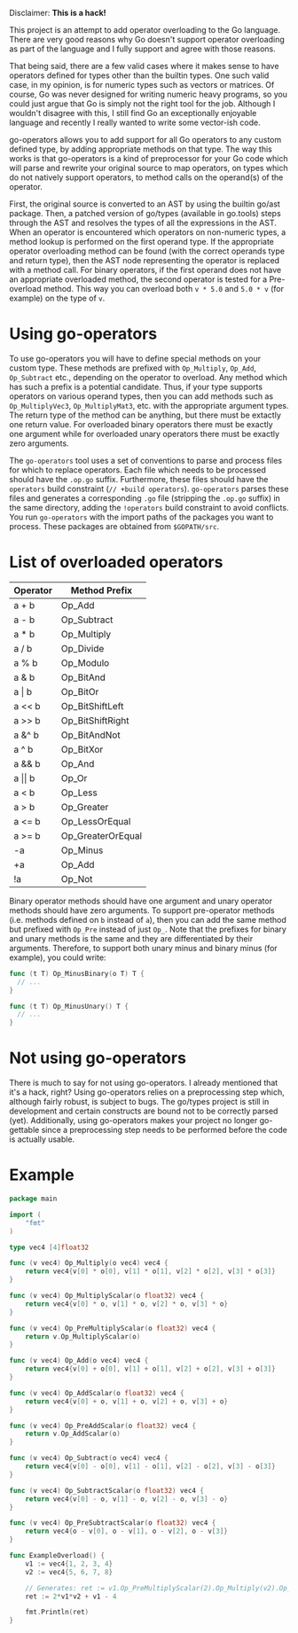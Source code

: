 Disclaimer: **This is a hack!**

This project is an attempt to add operator overloading to the Go language. There
are very good reasons why Go doesn't support operator overloading as part of
the language and I fully support and agree with those reasons.

That being said, there are a few valid cases where it makes sense to have
operators defined for types other than the builtin types. One such valid
case, in my opinion, is for numeric types such as vectors or matrices. Of course,
Go was never designed for writing numeric heavy programs, so you could just
argue that Go is simply not the right tool for the job. Although I wouldn't
disagree with this, I still find Go an exceptionally enjoyable language and
recently I really wanted to write some vector-ish code.

go-operators allows you to add support for all Go operators to any custom
defined type, by adding appropriate methods on that type. The way this works is
that go-operators is a kind of preprocessor for your Go code which will parse
and rewrite your original source to map operators, on types which do not natively
support operators, to method calls on the operand(s) of the operator.

First, the original source is converted to an AST by using the builtin go/ast package.
Then, a patched version of go/types (available in go.tools) steps through the
AST and resolves the types of all the expressions in the AST. When an operator
is encountered which operators on non-numeric types, a method lookup is
performed on the first operand type. If the appropriate operator overloading
method can be found (with the correct operands type and return type), then the
AST node representing the operator is replaced with a method call. For binary
operators, if the first operand does not have an appropriate overloaded method,
the second operator is tested for a Pre- overload method. This way you can
overload both `v * 5.0` and `5.0 * v` (for example) on the type of `v`.

# Using go-operators
To use go-operators you will have to define special methods on your custom type.
These methods are prefixed with `Op_Multiply`, `Op_Add`, `Op_Subtract` etc.,
depending on the operator to overload. Any method which has such a prefix is
a potential candidate. Thus, if your type supports operators on various operand
types, then you can add methods such as `Op_MultiplyVec3`, `Op_MultiplyMat3`,
etc. with the appropriate argument types. The return type of the method can be
anything, but there must be extactly one return value. For overloaded binary
operators there must be exactly one argument while for overloaded unary operators
there must be exactly zero arguments.

The `go-operators` tool uses a set of conventions to parse and process files
for which to replace operators. Each file which needs to be processed should have
the `.op.go` suffix. Furthermore, these files should have the `operators` build
constraint (`// +build operators`). `go-operators` parses these files and
generates a corresponding `.go` file (stripping the `.op.go` suffix) in the
same directory, adding the `!operators` build constraint to avoid conflicts.
You run `go-operators` with the import paths of the packages you want to process.
These packages are obtained from `$GOPATH/src`.

# List of overloaded operators

| Operator | Method Prefix |
|----------|---------------|
| a + b    | Op_Add        |
| a - b    | Op_Subtract   |
| a * b    | Op_Multiply   |
| a / b    | Op_Divide     |
| a % b    | Op_Modulo     |
| a & b    | Op_BitAnd     |
| a &#124; b | Op_BitOr      |
| a << b   | Op_BitShiftLeft |
| a >> b   | Op_BitShiftRight |
| a &^ b   | Op_BitAndNot  |
| a ^ b    | Op_BitXor     |
| a && b   | Op_And        |
| a &#124;&#124; b   | Op_Or         |
| a < b    | Op_Less       |
| a > b    | Op_Greater    |
| a <= b   | Op_LessOrEqual |
| a >= b   | Op_GreaterOrEqual |
| -a       | Op_Minus      |
| +a       | Op_Add        |
| !a       | Op_Not        |

Binary operator methods should have one argument and unary operator methods should have zero arguments.
To support pre-operator methods (i.e. methods defined on `b` instead of `a`), then you can add the
same method but prefixed with `Op_Pre` instead of just `Op_`. Note that the prefixes for binary
and unary methods is the same and they are differentiated by their arguments. Therefore, to support
both unary minus and binary minus (for example), you could write:

```go
func (t T) Op_MinusBinary(o T) T {
  // ...
}

func (t T) Op_MinusUnary() T {
  // ...
}

```

# Not using go-operators
There is much to say for not using go-operators. I already mentioned that it's
a hack, right? Using go-operators relies on a preprocessing step which, although
fairly robust, is subject to bugs. The go/types project is still in development
and certain constructs are bound not to be correctly parsed (yet). Additionally,
using go-operators makes your project no longer go-gettable since a preprocessing
step needs to be performed before the code is actually usable.

# Example
```go
package main

import (
	"fmt"
)

type vec4 [4]float32

func (v vec4) Op_Multiply(o vec4) vec4 {
	return vec4{v[0] * o[0], v[1] * o[1], v[2] * o[2], v[3] * o[3]}
}

func (v vec4) Op_MultiplyScalar(o float32) vec4 {
	return vec4{v[0] * o, v[1] * o, v[2] * o, v[3] * o}
}

func (v vec4) Op_PreMultiplyScalar(o float32) vec4 {
	return v.Op_MultiplyScalar(o)
}

func (v vec4) Op_Add(o vec4) vec4 {
	return vec4{v[0] + o[0], v[1] + o[1], v[2] + o[2], v[3] + o[3]}
}

func (v vec4) Op_AddScalar(o float32) vec4 {
	return vec4{v[0] + o, v[1] + o, v[2] + o, v[3] + o}
}

func (v vec4) Op_PreAddScalar(o float32) vec4 {
	return v.Op_AddScalar(o)
}

func (v vec4) Op_Subtract(o vec4) vec4 {
	return vec4{v[0] - o[0], v[1] - o[1], v[2] - o[2], v[3] - o[3]}
}

func (v vec4) Op_SubtractScalar(o float32) vec4 {
	return vec4{v[0] - o, v[1] - o, v[2] - o, v[3] - o}
}

func (v vec4) Op_PreSubtractScalar(o float32) vec4 {
	return vec4{o - v[0], o - v[1], o - v[2], o - v[3]}
}

func ExampleOverload() {
	v1 := vec4{1, 2, 3, 4}
	v2 := vec4{5, 6, 7, 8}

	// Generates: ret := v1.Op_PreMultiplyScalar(2).Op_Multiply(v2).Op_Add(v1).Op_SubtractScalar(4)
	ret := 2*v1*v2 + v1 - 4

	fmt.Println(ret)
}
```
